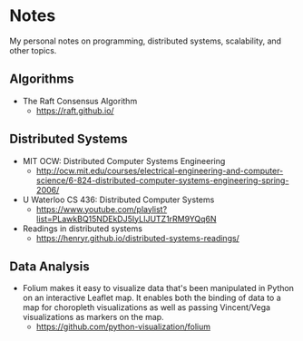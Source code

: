 # Notes
My personal notes on programming, distributed systems, scalability, and other topics.

## Algorithms
 * The Raft Consensus Algorithm
   * https://raft.github.io/

## Distributed Systems
 * MIT OCW: Distributed Computer Systems Engineering
   * http://ocw.mit.edu/courses/electrical-engineering-and-computer-science/6-824-distributed-computer-systems-engineering-spring-2006/
 * U Waterloo CS 436: Distributed Computer Systems
   * https://www.youtube.com/playlist?list=PLawkBQ15NDEkDJ5IyLIJUTZ1rRM9YQq6N
 * Readings in distributed systems
   * https://henryr.github.io/distributed-systems-readings/
 
## Data Analysis

 * Folium makes it easy to visualize data that's been manipulated in Python on an interactive Leaflet map. It enables both the binding of    data to a map for choropleth visualizations as well as passing Vincent/Vega visualizations as markers on the map.
     * https://github.com/python-visualization/folium
